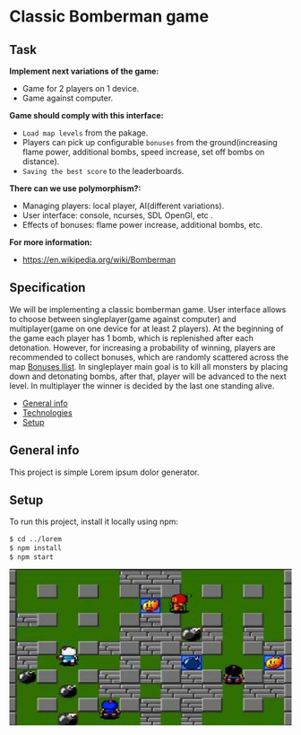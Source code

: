# Classic Bomberman game
## Task
**Implement next variations of the game:**
* Game for 2 players on 1 device.
* Game against computer.

**Game should comply with this interface:**
- `Load map levels` from the pakage.
- Players can pick up configurable `bonuses` from the ground(increasing flame power, additional bombs, speed increase, set off bombs on distance).
- `Saving the best score` to the leaderboards.

**There can we use polymorphism?:**
* Managing players: local player, AI(different variations).
* User interface: console, ncurses, SDL OpenGl, etc .
* Effects of bonuses: flame power increase, additional bombs, etc.

**For more information:**
* https://en.wikipedia.org/wiki/Bomberman

## Specification
We will be implementing a classic bomberman game. User interface allows to choose between singleplayer(game against computer)
and multiplayer(game on one device for at least 2 players). At the beginning of the game each player has 1 bomb, which is replenished after each detonation.
However, for increasing a probability of winning, players are recommended to collect bonuses, which are randomly scattered across the map [Bonuses llist](#task).
In singleplayer main goal is to kill all monsters by placing down and detonating bombs,
after that, player will be advanced to the next level. In multiplayer the winner is decided by the last one standing alive. 





* [General info](#general-info)
* [Technologies](#technologies)
* [Setup](#setup)

## General info
This project is simple Lorem ipsum dolor generator.
	

	
## Setup
To run this project, install it locally using npm:

```
$ cd ../lorem
$ npm install
$ npm start
```

![This is an image](/assets/README_assets/readme_bomber.png)
